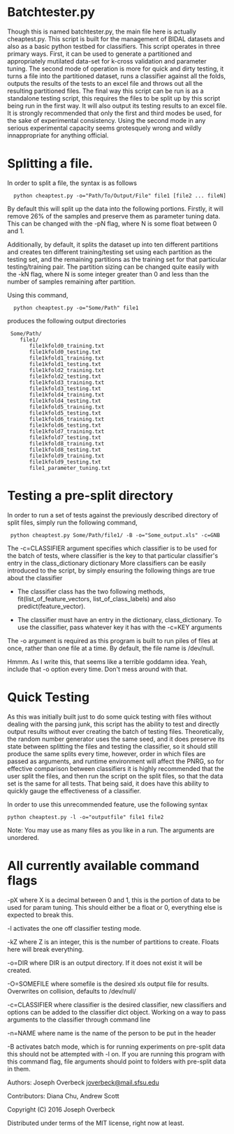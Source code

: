 # Batchtester.py
Though this is named batchtester.py, the main file here is actually
cheaptest.py. This script is built for the management of BIDAL datasets
and also as a basic python testbed for classifiers. This script operates
in three primary ways. First, it can be used to generate a partitioned
and appropriately mutilated data-set for k-cross validation and 
parameter tuning. The second mode of operation is more for quick and dirty
testing, it turns a file into the partitioned dataset, runs a classifier
against all the folds, outputs the results of the tests to an excel file
and throws out all the resulting partitioned files. The final way this
script can be run is as a standalone testing script, this requires the
files to be split up by this script being run in the first way. It will
also output its testing results to an excel file. It is strongly
recommended that only the first and third modes be used, for the sake of
experimental consistency. Using the second mode in any serious
experimental capacity seems grotesquely wrong and wildly innappropriate
for anything official.

# Splitting a file.

In order to split a file, the syntax is as follows

```  
  python cheaptest.py -o="Path/To/Output/File" file1 [file2 ... fileN]
```  
 
By default this will split up the data into the following portions.
Firstly, it will remove 26% of the samples and preserve them as parameter
tuning data. This can be changed with the -pN flag, where N is some float
between 0 and 1.

Additionally, by default, it splits the dataset up into ten different
partitions and creates ten different  training/testing set using each 
partition as the testing set, and the remaining partitions as the training
set for that particular testing/training pair. The partition sizing can
be changed quite easily with the -kN flag, where N is some integer greater
than 0 and less than the number of samples remaining after partition.

Using this command,
```
  python cheaptest.py -o="Some/Path" file1
```

produces the following output directories
```
 Some/Path/
    file1/
       file1kfold0_training.txt
       file1kfold0_testing.txt
       file1kfold1_training.txt
       file1kfold1_testing.txt
       file1kfold2_training.txt
       file1kfold2_testing.txt
       file1kfold3_training.txt
       file1kfold3_testing.txt
       file1kfold4_training.txt
       file1kfold4_testing.txt
       file1kfold5_training.txt
       file1kfold5_testing.txt
       file1kfold6_training.txt
       file1kfold6_testing.txt
       file1kfold7_training.txt
       file1kfold7_testing.txt
       file1kfold8_training.txt
       file1kfold8_testing.txt
       file1kfold9_training.txt
       file1kfold9_testing.txt
       file1_parameter_tuning.txt
```
  
# Testing a pre-split directory

In order to run a set of tests against the previously described  directory of split files, 
simply run the following command,

 ```
  python cheaptest.py Some/Path/file1/ -B -o="Some_output.xls" -c=GNB
 ```
The -c=CLASSIFIER argument specifies which classifier is to be used for the batch of tests, where
classifier is the key to that particular classifier's entry in the class_dictionary dictionary
More classifiers can be easily introduced to the script, by simply ensuring the following things 
are true about the classifier

  * The classifier class has the two following methods, fit(list_of_feature_vectors, list_of_class_labels)
    and also predict(feature_vector).

  * The classifier must have an entry in the dictionary, class_dictionary. To use the classifier, pass whatever
    key it has with the -c=KEY arguments




The -o argument is required as this program is built to run piles of files at once, rather than one file
at a time. By default, the file name is /dev/null.
  
Hmmm. As I write this, that seems like a terrible goddamn idea. Yeah, include that -o option every time.
Don't mess around with that.
  
# Quick Testing

As this was initially built just to do some quick testing with files without dealing with the parsing junk,
this script has the ability to test and directly output results without ever creating the batch of testing files.
Theoretically, the random number generator uses the same seed, and it does preserve its state between splitting the
files and testing the classifier, so it should still produce the same splits every time, however, order in which files
are passed as arguments, and runtime environment will affect the PNRG, so for effective comparison between classifiers
it is highly recommended that the user split the files, and then run the script on the split files, so that the data
set is the same for all tests. That being said, it does have this ability to quickly gauge the effectiveness of a classifier.

In order to use this unrecommended feature, use the following syntax


```
python cheaptest.py -l -o="outputfile" file1 file2
``` 

Note: You may use as many files as you like in a run. The arguments are unordered.

# All currently available command flags
 
  -pX where X is a decimal between 0 and 1, this is the portion of 
      data to be used for param tuning. This should either be a float or 0, 
      everything else is expected to break this.
    
  -l  activates the one off classifier testing mode.

  -kZ where Z is an integer, this is the number of partitions to create. Floats here will break everything.
      
  -o=DIR where DIR is an output directory. If it does not exist it 
      will be created. 

  -O=SOMEFILE where somefile is the desired xls output file for results. Overwrites
     on collision, defaults to /dev/null/

  -c=CLASSIFIER where classifier is the desired classifier, new classifiers and options
     can be added to the classifier dict object. Working on a way to pass arguments to the
     classifier through command line

  -n=NAME where name is the name of the person to be put in the header
  
  -B activates batch mode, which is for running experiments on pre-split data
     this should not be attempted with -l on. If you are running this program
     with this command flag, file arguments should point to folders with pre-split
     data in them.

 
 
Authors: Joseph Overbeck <joverbeck@mail.sfsu.edu>

Contributors: Diana Chu, Andrew Scott

Copyright (C) 2016 Joseph Overbeck


Distributed under terms of the MIT license, right now at least.
  
